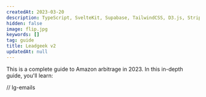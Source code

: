 ```yaml
---
createdAt: 2023-03-20
description: TypeScript, SvelteKit, Supabase, TailwindCSS, D3.js, Stripe, SendGrid, Sentry, Vitest, Playwright, Github Actions, Vercel
hidden: false
image: flip.jpg
keywords: []
tag: guide
title: Leadgeek v2
updatedAt: null
---
```


This is a complete guide to Amazon arbitrage in 2023. In this in-depth guide, you'll learn:

// lg-emails
